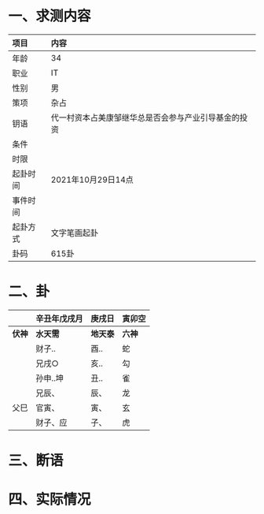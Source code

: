 # 一、求测内容
|项目|内容|
|:-|:-|
|年龄|34|
|职业|IT|
|性别|男|
|策项|杂占|
|钥语|代一村资本占美康邹继华总是否会参与产业引导基金的投资|
|条件||
|时限||
|起卦时间|2021年10月29日14点|
|事件时间||
|起卦方式|文字笔画起卦|
|卦码|615卦|

# 二、卦
||辛丑年戊戌月|庚戌日|寅卯空|
|:-|:-|:-|:-|
|**伏神**|**水天需**|**地天泰**|**六神**|
||财子..|酉..|蛇|
||兄戌○|亥..|勾|
||孙申..坤|丑..|雀|
||兄辰、|辰、|龙|
|父巳|官寅、|寅、|玄|
||财子、应|子、|虎|


# 三、断语

# 四、实际情况